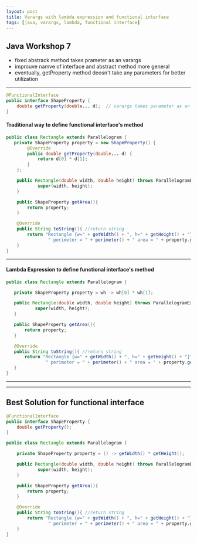```yaml
---
layout: post
title: Varargs with lambda expression and functional interface
tags: [java, varargs, lambda, functional interface]
---
```


## Java Workshop 7
- fixed abstrack method takes prameter as an varargs 
- improuve namve of interface and abstract method more general
- eventually, getProperty method deosn't take any parameters for better utilization

---

```java 
@FunctionalInterface
public interface ShapeProperty { 
    double getProperty(double... d);  // varargs takes parameter as an array
}
```

#### Traditional way to define functional interface's method

```java 
public class Rectangle extends Parallelogram { 
   private ShapeProperty property = new ShapeProperty() {  
		@Override
		public double getProperty(double... d) {
			return d[0] * d[1];
		}
	};

	public Rectangle(double width, double height) throws ParallelogramException{
			super(width, height); 
	}

	public ShapeProperty getArea(){
	    return property;
    }

	@Override
	public String toString(){ //return string 
		return "Rectangle {w=" + getWidth() + ", h=" + getHeight() + "}" +
				" perimeter = " + perimeter() + " area = " + property.getProperty(getWidth(), getHeight());
	}
}

```
---

#### Lambda Expression to define functional interface's method

 ```java
public class Rectangle extends Parallelogram { 

    private ShapeProperty property = wh -> wh[0] * wh[1];

	public Rectangle(double width, double height) throws ParallelogramException{
			super(width, height); 
	}

	public ShapeProperty getArea(){
	    return property;
    }

	@Override
	public String toString(){ //return string 
		return "Rectangle {w=" + getWidth() + ", h=" + getHeight() + "}" +
				" perimeter = " + perimeter() + " area = " + property.getProperty(getWidth(), getHeight());
	}
}
```

---
---

## Best Solution for functional interface

```java 
@FunctionalInterface
public interface ShapeProperty { 
    double getProperty(); 
}
```

```java 
public class Rectangle extends Parallelogram { 

    private ShapeProperty property = () -> getWidth() * getHeight();

	public Rectangle(double width, double height) throws ParallelogramException{
			super(width, height); 
	}

	public ShapeProperty getArea(){
	    return property;
    }

	@Override
	public String toString(){ //return string 
		return "Rectangle {w=" + getWidth() + ", h=" + getHeight() + "}" +
				" perimeter = " + perimeter() + " area = " + property.getProperty();
	}
}
```